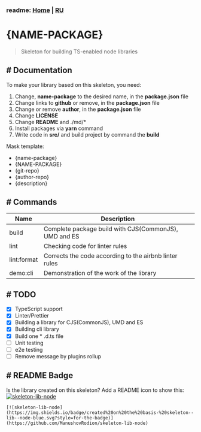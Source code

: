 ### readme: [Home](./../README.md) | [RU](./README-DEVELOP-RU.md)

# {NAME-PACKAGE}

> Skeleton for building TS-enabled node libraries

## # Documentation

To make your library based on this skeleton, you need:

1. Change, **name-package** to the desired name, in the **package.json** file
2. Change links to **github** or remove, in the **package.json** file
3. Change or remove **author**, in the **package.json** file
4. Change **LICENSE**
5. Change **README** and ./md/\*
6. Install packages via **yarn** command
7. Write code in **src/** and build project by command the **build**

Mask template:

- {name-package}
- {NAME-PACKAGE}
- {git-repo}
- {author-repo}
- {description}

## # Commands

| Name        | Description                                            |
| ----------- | ------------------------------------------------------ |
| build       | Complete package build with CJS(CommonJS), UMD and ES  |
| lint        | Checking code for linter rules                         |
| lint:format | Corrects the code according to the airbnb linter rules |
| demo:cli    | Demonstration of the work of the library               |

## # TODO

- [x] TypeScript support
- [x] Linter/Prettier
- [x] Building a library for CJS(CommonJS), UMD and ES
- [x] Building cli library
- [x] Build one \* .d.ts file
- [ ] Unit testing
- [ ] e2e testing
- [ ] Remove message by plugins rollup

## # README Badge

Is the library created on this skeleton? Add a README icon to show this: [![skeleton-lib-node](https://img.shields.io/badge/created%20on%20the%20basis-%20skeleton--lib--node-blue.svg?style=for-the-badge)](https://github.com/ManushovRodion/skeleton-lib-node)

```
[![skeleton-lib-node](https://img.shields.io/badge/created%20on%20the%20basis-%20skeleton--lib--node-blue.svg?style=for-the-badge)](https://github.com/ManushovRodion/skeleton-lib-node)
```
